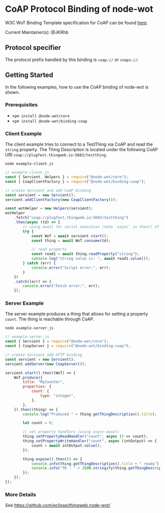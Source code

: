 # CoAP Protocol Binding of node-wot

W3C WoT Binding Template specification for CoAP can be found [here](https://w3c.github.io/wot-binding-templates/bindings/protocols/coap/index.html).

Current Maintainer(s): @JKRhb

## Protocol specifier

The protocol prefix handled by this binding is `coap://` or `coaps://`.

## Getting Started

In the following examples, how to use the CoAP binding of node-wot is shown.

### Prerequisites

-   `npm install @node-wot/core`
-   `npm install @node-wot/binding-coap`

### Client Example

The client example tries to connect to a TestThing via CoAP and read the `string` property.
The Thing Description is located under the following CoAP URI `coap://plugfest.thingweb.io:5683/testthing`.

`node example-client.js`

```js
// example-client.js
const { Servient, Helpers } = require("@node-wot/core");
const { CoapClientFactory } = require("@node-wot/binding-coap");

// create Servient and add CoAP binding
const servient = new Servient();
servient.addClientFactory(new CoapClientFactory());

const wotHelper = new Helpers(servient);
wotHelper
    .fetch("coap://plugfest.thingweb.io:5683/testthing")
    .then(async (td) => {
        // using await for serial execution (note 'async' in then() of fetch())
        try {
            const WoT = await servient.start();
            const thing = await WoT.consume(td);

            // read property
            const read1 = await thing.readProperty("string");
            console.log("string value is: ", await read1.value());
        } catch (err) {
            console.error("Script error:", err);
        }
    })
    .catch((err) => {
        console.error("Fetch error:", err);
    });
```

### Server Example

The server example produces a thing that allows for setting a property `count`. The thing is reachable through CoAP.

`node example-server.js`

```js
// example-server.js
const { Servient } = require("@node-wot/core");
const { CoapServer } = require("@node-wot/binding-coap");

// create Servient add HTTP binding
const servient = new Servient();
servient.addServer(new CoapServer());

servient.start().then((WoT) => {
    WoT.produce({
        title: "MyCounter",
        properties: {
            count: {
                type: "integer",
            },
        },
    }).then((thing) => {
        console.log("Produced " + thing.getThingDescription().title);

        let count = 0;

        // set property handlers (using async-await)
        thing.setPropertyReadHandler("count", async () => count);
        thing.setPropertyWriteHandler("count", async (intOutput) => {
            count = await intOutput.value();
        });

        thing.expose().then(() => {
            console.info(thing.getThingDescription().title + " ready");
            console.info("TD : " + JSON.stringify(thing.getThingDescription()));
        });
    });
});
```

### More Details

See <https://github.com/eclipse/thingweb.node-wot/>
